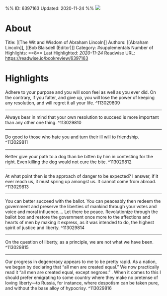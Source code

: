 %%
ID: 6397163
Updated: 2020-11-24
%%
![](https://images-na.ssl-images-amazon.com/images/I/51BND74CmBL._SL500_.jpg)

# About
Title: [[The Wit and Wisdom of Abraham Lincoln]]
Authors: [[Abraham Lincoln]], [[Bob Blaisdell (Editor)]]
Category: #supplementals
Number of Highlights: ==8==
Last Highlighted: *2020-11-24*
Readwise URL: https://readwise.io/bookreview/6397163

# Highlights 
Adhere to your purpose and you will soon feel as well as you ever did. On the contrary, if you falter, and give up, you will lose the power of keeping any resolution, and will regret it all your life.  ^113029809

---

Always bear in mind that your own resolution to succeed is more important than any other one thing.  ^113029810

---

Do good to those who hate you and turn their ill will to friendship.  ^113029811

---

Better give your path to a dog than be bitten by him in contesting for the right. Even killing the dog would not cure the bite.  ^113029812

---

At what point then is the approach of danger to be expected? I answer, if it ever reach us, it must spring up amongst us. It cannot come from abroad.  ^113029813

---

You can better succeed with the ballot. You can peaceably then redeem the government and preserve the liberties of mankind through your votes and voice and moral influence.... Let there be peace. Revolutionize through the ballot box and restore the government once more to the affections and hearts of men by making it express, as it was intended to do, the highest spirit of justice and liberty.  ^113029814

---

On the question of liberty, as a principle, we are not what we have been.  ^113029815

---

Our progress in degeneracy appears to me to be pretty rapid. As a nation, we began by declaring that “all men are created equal.” We now practically read it “all men are created equal, except negroes.” . When it comes to this I should prefer emigrating to some country where they make no pretense of loving liberty—to Russia, for instance, where despotism can be taken pure, and without the base alloy of hypocrisy.  ^113029816

